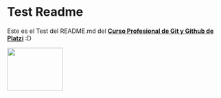 # Test Readme

Este es el Test del README.md del **[Curso Profesional de Git y Github de Platzi](https://platzi.com/clases/git-github/ "Curso Profesional de Git y Github de Platzi")** :D

<img src="https://media.giphy.com/media/XzYY9fZM6sNFe/giphy.gif" width="130" height="100" />